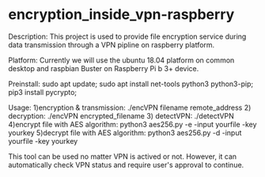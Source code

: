# encryption_inside_vpn-raspberry
Description:
This project is used to provide file encryption service during data
transmission through a VPN pipline on raspberry platform.

Platform:
Currently we will use the ubuntu 18.04 platform on common desktop and
raspbian Buster on Raspberry Pi b 3+ device.

Preinstall:
sudo apt update;
sudo apt install net-tools python3 python3-pip;
pip3 install pycrypto;


Usage:
1)encryption & transmission:
./encVPN filename remote_address
2) decryption:
./encVPN encrypted_filename
3) detectVPN:
./detectVPN
4)encrypt file with AES algorithm:
python3 aes256.py -e -input yourfile -key yourkey
5)decrypt file with AES algorithm:
python3 aes256.py -d -input yourfile -key yourkey

This tool can be used no matter VPN is actived or not. However, it can automatically check VPN status and require user's approval to continue.
